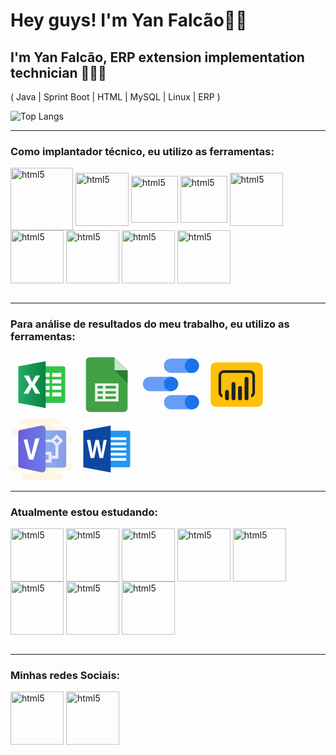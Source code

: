 # Hey guys! I'm Yan Falcão🤘🏼

## I'm Yan Falcão, ERP extension implementation technician 👨🏻‍💻

( Java | Sprint Boot | HTML | MySQL | Linux | ERP )

![Top Langs](https://github-readme-stats.vercel.app/api/top-langs/?username=yanbfalcao&hide_progress=false&theme=dracula)
<br>
*************
### Como implantador técnico, eu utilizo as ferramentas:

<div style="display: inline_block">
  <img heigh="100" width="100" align="center" alt="html5" src=https://cdn.jsdelivr.net/gh/devicons/devicon/icons/mysql/mysql-original-wordmark.svg>
  </img>
  <img heigh="85" width="85" align="center" alt="html5" src=https://cdn.jsdelivr.net/gh/devicons/devicon/icons/java/java-original-wordmark.svg>
  </img>
  <img heigh="75" width="75" align="center" alt="html5" src=https://cdn.jsdelivr.net/gh/devicons/devicon/icons/linux/linux-original.svg>
  </img>
  <img heigh="75" width="75" align="center" alt="html5" src=https://cdn.jsdelivr.net/gh/devicons/devicon/icons/windows8/windows8-original.svg>
  </img>
  <img heigh="85" width="85" align="center" alt="html5" src=https://cdn.jsdelivr.net/gh/devicons/devicon/icons/jenkins/jenkins-original.svg>
  </img>
  <img heigh="85" width="85" align="center" alt="html5" src=https://cdn.jsdelivr.net/gh/devicons/devicon/icons/vscode/vscode-original-wordmark.svg>
  <img heigh="85" width="85" align="center" alt="html5" src=https://cdn.jsdelivr.net/gh/devicons/devicon/icons/putty/putty-original.svg>
  </img>
  <img heigh="85" width="85" align="center" alt="html5" src=https://cdn.jsdelivr.net/gh/devicons/devicon/icons/magento/magento-original-wordmark.svg>
  </img>
  <img heigh="85" width="85" align="center" alt="html5" src=https://cdn.jsdelivr.net/gh/devicons/devicon/icons/woocommerce/woocommerce-original-wordmark.svg>
  </img>    
</div>
<br>

*************
### Para análise de resultados do meu trabalho, eu utilizo as ferramentas:

<svg xmlns="http://www.w3.org/2000/svg" x="0px" y="0px" width="100" height="100" viewBox="0 0 48 48">
<defs><linearGradient id="G7C1BuhajJQaEWHVlNUzHa_BEMhRoRy403e_gr1" x1="6" x2="27" y1="24" y2="24" data-name="ÐÐµÐ·ÑÐ¼ÑÐ½Ð½ÑÐ¹ Ð³ÑÐ°Ð´Ð¸ÐµÐ½Ñ 10" gradientUnits="userSpaceOnUse"><stop offset="0" stop-color="#21ad64"></stop><stop offset="1" stop-color="#088242"></stop></linearGradient></defs><path fill="#31c447" d="m41,10h-16v28h16c.55,0,1-.45,1-1V11c0-.55-.45-1-1-1Z"></path><path fill="#fff" d="m32,15h7v3h-7v-3Zm0,10h7v3h-7v-3Zm0,5h7v3h-7v-3Zm0-10h7v3h-7v-3Zm-7-5h5v3h-5v-3Zm0,10h5v3h-5v-3Zm0,5h5v3h-5v-3Zm0-10h5v3h-5v-3Z"></path><path fill="url(#G7C1BuhajJQaEWHVlNUzHa_BEMhRoRy403e_gr1)" d="m27,42l-21-4V10l21-4v36Z"></path><path fill="#fff" d="m19.13,31l-2.41-4.56c-.09-.17-.19-.48-.28-.94h-.04c-.05.22-.15.54-.32.98l-2.42,4.52h-3.76l4.46-7-4.08-7h3.84l2,4.2c.16.33.3.73.42,1.18h.04c.08-.27.22-.68.44-1.22l2.23-4.16h3.51l-4.2,6.94,4.32,7.06h-3.74Z"></path>
</svg> <svg xmlns="http://www.w3.org/2000/svg" x="0px" y="0px" width="100" height="100" viewBox="0 0 48 48">
<path fill="#43a047" d="M37,45H11c-1.657,0-3-1.343-3-3V6c0-1.657,1.343-3,3-3h19l10,10v29C40,43.657,38.657,45,37,45z"></path><path fill="#c8e6c9" d="M40 13L30 13 30 3z"></path><path fill="#2e7d32" d="M30 13L40 23 40 13z"></path><path fill="#e8f5e9" d="M31,23H17h-2v2v2v2v2v2v2v2h18v-2v-2v-2v-2v-2v-2v-2H31z M17,25h4v2h-4V25z M17,29h4v2h-4V29z M17,33h4v2h-4V33z M31,35h-8v-2h8V35z M31,31h-8v-2h8V31z M31,27h-8v-2h8V27z"></path>
</svg> 
<svg xmlns="http://www.w3.org/2000/svg" x="0px" y="0px" width="100" height="100" viewBox="0 0 48 48">
<path fill="#669df6" d="M39.715,32.01H23.99c-3.803,0-5.933,2.662-5.933,5.495c0,2.615,1.806,5.495,5.933,5.495h15.725V32.01	z"></path><ellipse cx="39.5" cy="37.505" fill="#1a73e8" rx="5.5" ry="5.495"></ellipse><path fill="#669df6" d="M23.551,18H7.813c-3.806,0-5.938,2.664-5.938,5.5c0,2.617,1.808,5.5,5.938,5.5h15.739V18z"></path><circle cx="23.5" cy="23.5" r="5.5" fill="#1a73e8"></circle><path fill="#669df6" d="M39.711,4H23.972c-3.806,0-5.938,2.664-5.938,5.5c0,2.617,1.808,5.5,5.938,5.5h15.739V4z"></path><circle cx="39.5" cy="9.5" r="5.5" fill="#1a73e8"></circle>
</svg>  <svg xmlns="http://www.w3.org/2000/svg" x="0px" y="0px" width="100" height="100" viewBox="0 0 48 48">
<path fill="#ffc107" d="M40,41H8c-2.206,0-4-1.794-4-4V11c0-2.206,1.794-4,4-4h32c2.206,0,4,1.794,4,4v26	C44,39.206,42.206,41,40,41z"></path><path fill="#212121" d="M34,12.98H14.02c-2.2,0-4,1.79-4,4V30c0,1.86,1.27,3.42,2.98,3.86v-2.14	c-0.59-0.35-0.98-0.99-0.98-1.72V16.98c0-1.1,0.9-2,2-2H34c1.1,0,2,0.9,2,2V30c0,0.74-0.4,1.38-1,1.73v2.14c1.73-0.44,3-2.01,3-3.87	V16.98C38,14.77,36.21,12.98,34,12.98z"></path><path fill="#212121" d="M16.5,28L16.5,28c0.828,0,1.5,0.672,1.5,1.5v5c0,0.828-0.672,1.5-1.5,1.5l0,0	c-0.828,0-1.5-0.672-1.5-1.5v-5C15,28.672,15.672,28,16.5,28z"></path><path fill="#212121" d="M21.5,22L21.5,22c0.828,0,1.5,0.672,1.5,1.5v11c0,0.828-0.672,1.5-1.5,1.5l0,0	c-0.828,0-1.5-0.672-1.5-1.5v-11C20,22.672,20.672,22,21.5,22z"></path><path fill="#212121" d="M26.5,25L26.5,25c0.828,0,1.5,0.672,1.5,1.5v8c0,0.828-0.672,1.5-1.5,1.5l0,0	c-0.828,0-1.5-0.672-1.5-1.5v-8C25,25.672,25.672,25,26.5,25z"></path><path fill="#212121" d="M31.5,18L31.5,18c0.828,0,1.5,0.672,1.5,1.5v15c0,0.828-0.672,1.5-1.5,1.5l0,0	c-0.828,0-1.5-0.672-1.5-1.5v-15C30,18.672,30.672,18,31.5,18z"></path>
</svg>
<svg xmlns="http://www.w3.org/2000/svg" x="0px" y="0px" width="100" height="100" viewBox="0 0 64 64">
<radialGradient id="jhTMhetjBmNswBeK6gvoRa_ONeJy7kDsM8v_gr1" cx="31.765" cy="26.957" r="23.517" gradientTransform="translate(0 2)" gradientUnits="userSpaceOnUse"><stop offset="0" stop-color="#f4e9c3"></stop><stop offset=".219" stop-color="#f8eecd"></stop><stop offset=".644" stop-color="#fdf4dc"></stop><stop offset="1" stop-color="#fff6e1"></stop></radialGradient><path fill="url(#jhTMhetjBmNswBeK6gvoRa_ONeJy7kDsM8v_gr1)" d="M63.919,51.25c-0.35,1.63-1.87,2.75-3.54,2.75h-12.88c-0.83,0-1.5,0.67-1.5,1.5	s0.67,1.5,1.5,1.5h2c1.79,0,3.25,1.35,3.46,3.08c0.02,0.13,0.04,0.26,0.04,0.39v0.03c0,0.05-0.01,0.1-0.02,0.15	c0,0.1-0.01,0.2-0.03,0.3c-0.22,1.72-1.67,3.05-3.45,3.05h-34c-2,0-3.6-1.67-3.5-3.69c0.1-1.89,1.8-3.31,3.7-3.31h3.8	c0.83,0,1.5-0.67,1.5-1.5s-0.67-1.5-1.5-1.5h-16.5c-1.71,0-3.08-1.42-3-3.16c0.09-1.62,1.54-2.84,3.16-2.84h11.84V33h-4	c-2.33,0-4.22-2.03-3.98-4.41c0.21-2.08,2.08-3.59,4.17-3.59h1.31c2,0,3.6-1.67,3.5-3.69c-0.1-1.89-1.8-3.31-3.7-3.31h-6.3	c-2.33,0-4.22-2.03-3.98-4.41c0.21-2.08,2.08-3.59,4.17-3.59h8.81c1.21,0,2.16-1.06,1.97-2.32C16.819,6.69,15.889,6,14.889,6h-2.39	c-1.46,0-2.62-1.24-2.49-2.73c0.11-1.31,1.31-2.27,2.63-2.27h35.86c1.46,0,2.62,1.24,2.49,2.73C50.879,5.04,49.679,6,48.359,6h-4.86	c-0.83,0-1.5,0.67-1.5,1.5s0.67,1.5,1.5,1.5h15c1.46,0,2.62,1.24,2.49,2.73c-0.11,1.31-1.31,2.27-2.63,2.27h-0.36	c-1.21,0-2.16,1.06-1.97,2.32c0.15,0.99,1.08,1.68,2.08,1.68h1.7c2.09,0,3.96,1.51,4.17,3.59c0.24,2.38-1.65,4.41-3.98,4.41h-4	c-1.71,0-3.08,1.42-3,3.16c0.09,1.62,1.54,2.84,3.16,2.84h0.84c1.85,0,3.32,1.69,2.94,3.6c-0.29,1.43-1.63,2.4-3.08,2.4h-5.86	c-1.47,0-2.64,4.26-2.49,5.76c0.13,1.3,1.32,3.24,2.63,3.24h9.36C62.669,47,64.389,49.01,63.919,51.25z"></path><linearGradient id="jhTMhetjBmNswBeK6gvoRb_ONeJy7kDsM8v_gr2" x1="33.991" x2="57.02" y1="32.016" y2="32.016" gradientUnits="userSpaceOnUse"><stop offset="0" stop-color="#8badef"></stop><stop offset="1" stop-color="#889ceb"></stop></linearGradient><path fill="url(#jhTMhetjBmNswBeK6gvoRb_ONeJy7kDsM8v_gr2)" d="M57.02,15.006c0-1.001-1.001-2.001-2.003-2.001H33.991v38.02h21.026	c1.001,0,2.003-1.001,2.003-2.001V15.006z"></path><path fill="#e8eaf6" d="M35.19,22.326h8.169v2.758H35.19V22.326z M42.001,45.86H30.988V34.943h11.014	C42.027,39.375,42.025,46.877,42.001,45.86z M33.991,42.883h5.006v-4.962h-5.006V42.883z"></path><linearGradient id="jhTMhetjBmNswBeK6gvoRc_ONeJy7kDsM8v_gr3" x1="7.96" x2="35.977" y1="31.966" y2="31.966" gradientUnits="userSpaceOnUse"><stop offset="0" stop-color="#685ddb"></stop><stop offset=".399" stop-color="#6b6bdf"></stop><stop offset="1" stop-color="#6e7ce4"></stop></linearGradient><path fill="url(#jhTMhetjBmNswBeK6gvoRc_ONeJy7kDsM8v_gr3)" d="M35.977,52.492c0,1.046-0.477,2.036-1.297,2.693c-0.82,0.657-1.896,0.912-2.927,0.693	l-21.95-4.669c-1.073-0.228-1.84-1.169-1.84-2.257L7.96,14.975c0-1.089,0.767-2.03,1.84-2.258l21.954-4.664	c1.031-0.219,2.107,0.036,2.927,0.693c0.82,0.657,1.296,1.647,1.296,2.693V52.492z"></path><path fill="#fff" d="M18.851,42.599l-5.446-20.273l3.812-0.276l3.812,15.722h0.272l4.085-16.549l4.357-0.276	l-6.399,22.066L18.851,42.599z"></path><path fill="#e8eaf6" d="M47.501,29.987l-6.512-6.454l6.512-6.454l6.512,6.454L47.501,29.987z M44.969,23.533l2.496,2.51	l2.568-2.528l-2.55-2.456L44.969,23.533z"></path><path fill="#e8eaf6" d="M49.01,41.89h-7.009l-0.003-3.015l4.008,0.038V27.004h3.004V41.89z"></path>
</svg> 
<svg xmlns="http://www.w3.org/2000/svg" x="0px" y="0px" width="100" height="100" viewBox="0 0 48 48">
<path fill="#2196F3" d="M41,10H25v28h16c0.553,0,1-0.447,1-1V11C42,10.447,41.553,10,41,10z"></path><path fill="#FFF" d="M25 15.001H39V17H25zM25 19H39V21H25zM25 23.001H39V25.001H25zM25 27.001H39V29H25zM25 31H39V33.001H25z"></path><path fill="#0D47A1" d="M27 42L6 38 6 10 27 6z"></path><path fill="#FFF" d="M21.167,31.012H18.45l-1.802-8.988c-0.098-0.477-0.155-0.996-0.174-1.576h-0.032c-0.043,0.637-0.11,1.162-0.197,1.576l-1.85,8.988h-2.827l-2.86-14.014h2.675l1.536,9.328c0.062,0.404,0.111,0.938,0.143,1.607h0.042c0.019-0.498,0.098-1.051,0.223-1.645l1.97-9.291h2.622l1.785,9.404c0.062,0.348,0.119,0.846,0.17,1.511h0.031c0.02-0.515,0.073-1.035,0.16-1.563l1.503-9.352h2.468L21.167,31.012z"></path>
</svg>
<br>

*************
### Atualmente estou estudando:

<div>
  <img heigh="85" width="85" align="center" alt="html5" src=https://cdn.jsdelivr.net/gh/devicons/devicon/icons/java/java-original-wordmark.svg>
  </img>
  <img heigh="85" width="85" align="center" alt="html5" src=https://cdn.jsdelivr.net/gh/devicons/devicon/icons/javascript/javascript-original.svg>
  </img>
  <img heigh="85" width="85" align="center" alt="html5" src=https://cdn.jsdelivr.net/gh/devicons/devicon/icons/nodejs/nodejs-original.svg>
  </img>
  <img heigh="85" width="85" align="center" alt="html5" src=https://cdn.jsdelivr.net/gh/devicons/devicon/icons/typescript/typescript-original.svg>
  </img>
  <img heigh="85" width="85" align="center" alt="html5" src=https://cdn.jsdelivr.net/gh/devicons/devicon/icons/react/react-original-wordmark.svg>
  </img>
  <img heigh="85" width="85" align="center" alt="html5" src=https://cdn.jsdelivr.net/gh/devicons/devicon/icons/java/java-original-wordmark.svg>
  </img>
  <img heigh="85" width="85" align="center" alt="html5" src=https://cdn.jsdelivr.net/gh/devicons/devicon/icons/html5/html5-original-wordmark.svg>
  </img>
  <img heigh="85" width="85" align="center" alt="html5" src=https://cdn.jsdelivr.net/gh/devicons/devicon/icons/spring/spring-original-wordmark.svg>
  </img>
</div>
<br>

*************
### Minhas redes Sociais:

<div style="display: inline_block">
  <img heigh="85" width="85" align="center" alt="html5" src=https://cdn.jsdelivr.net/gh/devicons/devicon/icons/github/github-original-wordmark.svg>
  </img>
  <img heigh="85" width="85" align="center" alt="html5" src=https://cdn.jsdelivr.net/gh/devicons/devicon/icons/linkedin/linkedin-original.svg>
  </img>
</div>
